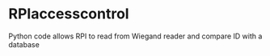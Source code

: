 # RPIaccesscontrol
Python code allows RPI to read from Wiegand reader and compare ID with a database
